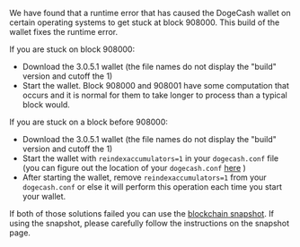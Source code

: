 We have found that a runtime error that has caused the DogeCash wallet on certain operating systems to get stuck at block 908000. This build of the wallet fixes the runtime error.

If you are stuck on block 908000:
- Download the 3.0.5.1 wallet (the file names do not display the "build" version and cutoff the 1)
- Start the wallet. Block 908000 and 908001 have some computation that occurs and it is normal for them to take longer to process than a typical block would.

If you are stuck on a block before 908000:
- Download the 3.0.5.1 wallet (the file names do not display the "build" version and cutoff the 1)
- Start the wallet with `reindexaccumulators=1` in your `dogecash.conf` file (you can figure out the location of your `dogecash.conf` [here](https://dogecash.freshdesk.com/support/solutions/articles/30000004664-where-are-my-wallet-dat-blockchain-and-configuration-conf-files-located-) )
- After starting the wallet, remove `reindexaccumulators=1` from your `dogecash.conf` or else it will perform this operation each time you start your wallet.

If both of those solutions failed you can use the [blockchain snapshot](http://178.254.23.111/~pub/DogeCash/Daily-Snapshots-Html/DogeCash-Daily-Snapshots.html). If using the snapshot, please carefully follow the instructions on the snapshot page.
